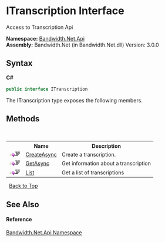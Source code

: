 ﻿# ITranscription Interface
 

Access to Transcription Api

**Namespace:**&nbsp;<a href ="N_Bandwidth_Net_Api.md">Bandwidth.Net.Api</a><br />**Assembly:**&nbsp;Bandwidth.Net (in Bandwidth.Net.dll) Version: 3.0.0

## Syntax

**C#**<br />
``` C#
public interface ITranscription
```

The ITranscription type exposes the following members.


## Methods
&nbsp;<table><tr><th></th><th>Name</th><th>Description</th></tr><tr><td>![Public method](media/pubmethod.gif "Public method")![Code example](media/CodeExample.png "Code example")</td><td><a href ="M_Bandwidth_Net_Api_ITranscription_CreateAsync.md">CreateAsync</a></td><td>
Create a transcription.</td></tr><tr><td>![Public method](media/pubmethod.gif "Public method")![Code example](media/CodeExample.png "Code example")</td><td><a href ="M_Bandwidth_Net_Api_ITranscription_GetAsync.md">GetAsync</a></td><td>
Get information about a transcription</td></tr><tr><td>![Public method](media/pubmethod.gif "Public method")![Code example](media/CodeExample.png "Code example")</td><td><a href ="M_Bandwidth_Net_Api_ITranscription_List.md">List</a></td><td>
Get a list of transcriptions</td></tr></table>&nbsp;
<a href="#itranscription-interface">Back to Top</a>

## See Also


#### Reference
<a href ="N_Bandwidth_Net_Api.md">Bandwidth.Net.Api Namespace</a><br />
